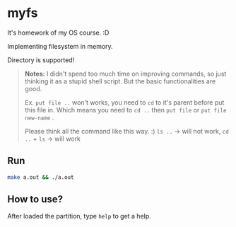 # myfs

It's homework of my OS course. :D

Implementing filesystem in memory.

Directory is supported!

> **Notes:** I didn't spend too much time on improving commands, so just thinking it as a stupid shell script. But the basic functionalities are good.
>
> Ex. `put file ..` won't works, you need to `cd` to it's parent before put this file in.
> Which means you need to `cd ..` then `put file` or `put file new-name` .
>
> Please think all the command like this way. :)
> `ls ..` -> will not work, `cd ..` + `ls` -> will work

## Run

```bash
make a.out && ./a.out
```

## How to use?

After loaded the partition, type `help` to get a help.
